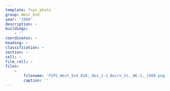 ```yaml
---
template: fsps_photo
group: West_End
year: '1980'
description: ~
buildings:
    - ''
coordinates: ~
heading: ~
classification: ~
section: ~
cell: ~
film_roll: ~
files:
    -
        filename: 'FSPS_West_End_018,_Nos_1-3_Nairn_St,_WE-2,_1980.png'
        caption: ''
---
```


